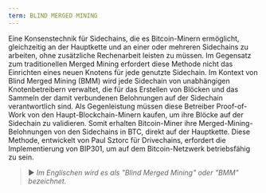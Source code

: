 ```yaml
---
term: BLIND MERGED MINING
---
```


Eine Konsenstechnik für Sidechains, die es Bitcoin-Minern ermöglicht, gleichzeitig an der Hauptkette und an einer oder mehreren Sidechains zu arbeiten, ohne zusätzliche Rechenarbeit leisten zu müssen. Im Gegensatz zum traditionellen Merged Mining erfordert diese Methode nicht das Einrichten eines neuen Knotens für jede genutzte Sidechain. Im Kontext von Blind Merged Mining (BMM) wird jede Sidechain von unabhängigen Knotenbetreibern verwaltet, die für das Erstellen von Blöcken und das Sammeln der damit verbundenen Belohnungen auf der Sidechain verantwortlich sind. Als Gegenleistung müssen diese Betreiber Proof-of-Work von den Haupt-Blockchain-Minern kaufen, um ihre Blöcke auf der Sidechain zu validieren. Somit erhalten Bitcoin-Miner ihre Merged-Mining-Belohnungen von den Sidechains in BTC, direkt auf der Hauptkette. Diese Methode, entwickelt von Paul Sztorc für Drivechains, erfordert die Implementierung von BIP301, um auf dem Bitcoin-Netzwerk betriebsfähig zu sein.

> ► *Im Englischen wird es als "Blind Merged Mining" oder "BMM" bezeichnet.*